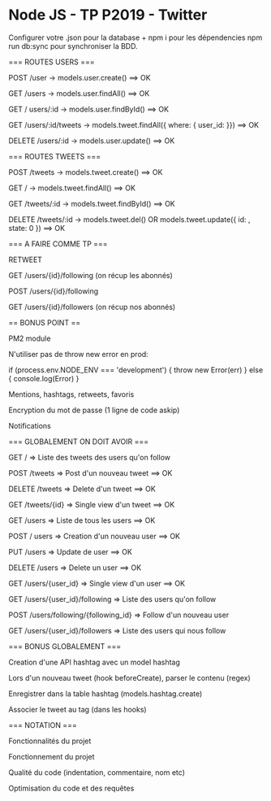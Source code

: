 # Node JS - TP P2019 - Twitter

Configurer votre .json pour la database + npm i pour les dépendencies
npm run db:sync pour synchroniser la BDD.


=== ROUTES USERS ===

POST /user -> models.user.create() ==> OK

GET /users -> models.user.findAll() ==> OK

GET / users/:id -> models.user.findById() ==> OK

GET /users/:id/tweets -> models.tweet.findAll({ where: { user_id: }}) ==> OK

DELETE /users/:id -> models.user.update() ==> OK


=== ROUTES TWEETS ===

POST /tweets -> models.tweet.create() ==> OK

GET / -> models.tweet.findAll() ==> OK

GET /tweets/:id -> models.tweet.findById() ==> OK

DELETE /tweets/:id -> models.tweet.del() OR models.tweet.update({ id: , state: 0 }) ==> OK


=== A FAIRE COMME TP ===

RETWEET

GET /users/{id}/following (on récup les abonnés)

POST /users/{id}/following

GET /users/{id}/followers (on récup nos abonnés)


== BONUS POINT ==

PM2 module

N'utiliser pas de throw new error en prod:

if (process.env.NODE_ENV === 'development') {
  throw new Error(err)
} else {
  console.log(Error)
}

Mentions, hashtags, retweets, favoris

Encryption du mot de passe (1 ligne de code askip)

Notifications


=== GLOBALEMENT ON DOIT AVOIR ===

GET / => Liste des tweets des users qu'on follow

POST /tweets => Post d'un nouveau tweet ==> OK

DELETE /tweets => Delete d'un tweet ==> OK

GET /tweets/{id} => Single view d'un tweet ==> OK


GET /users => Liste de tous les users ==> OK

POST / users => Creation d'un nouveau user ==> OK

PUT /users => Update de user ==> OK

DELETE /users => Delete un user ==> OK

GET /users/{user_id} => Single view d'un user ==> OK


GET /users/{user_id}/following => Liste des users qu'on follow

POST /users/following/{following_id} => Follow d'un nouveau user


GET /users/{user_id}/followers => Liste des users qui nous follow


=== BONUS GLOBALEMENT ===

Creation d'une API hashtag avec un model hashtag

Lors d'un nouveau tweet (hook beforeCreate), parser le contenu (regex)

Enregistrer dans la table hashtag (models.hashtag.create)

Associer le tweet au tag (dans les hooks)


=== NOTATION ===

Fonctionnalités du projet

Fonctionnement du projet

Qualité du code (indentation, commentaire, nom etc)

Optimisation du code et des requêtes

